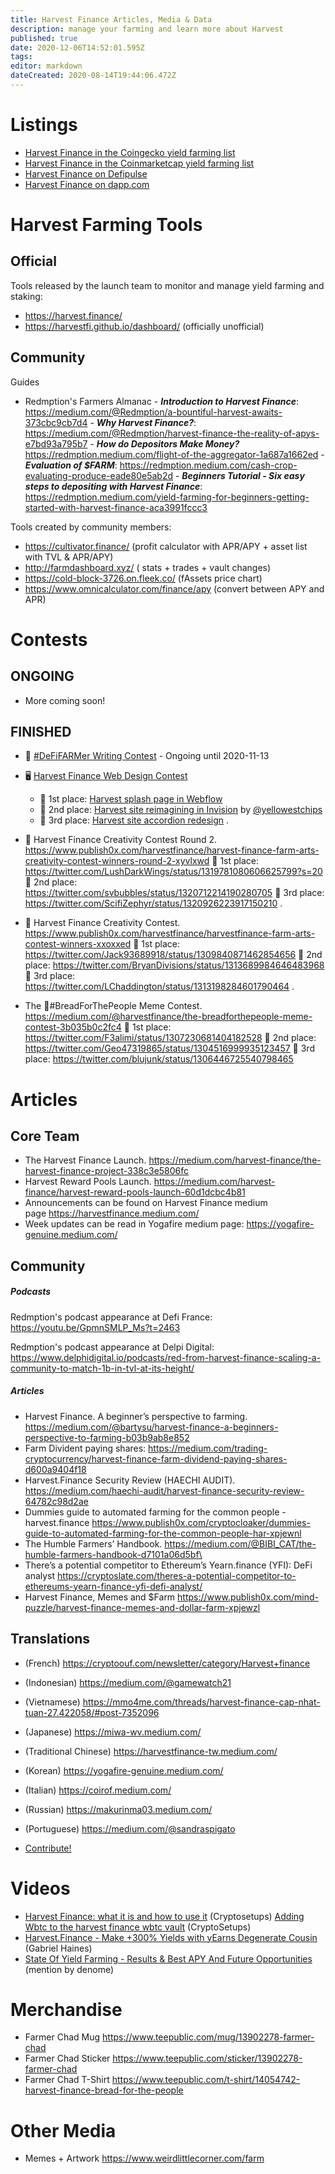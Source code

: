 ```yaml
---
title: Harvest Finance Articles, Media & Data
description: manage your farming and learn more about Harvest
published: true
date: 2020-12-06T14:52:01.595Z
tags: 
editor: markdown
dateCreated: 2020-08-14T19:44:06.472Z
---
```


# Listings

- [Harvest Finance in the Coingecko yield farming list](https://www.coingecko.com/en/yield-farming)
- [Harvest Finance in the Coinmarketcap yield farming list](https://coinmarketcap.com/yield-farming/)
- [Harvest Finance on Defipulse](https://defipulse.com/)
- [Harvest Finance on dapp.com](https://www.dapp.com/ja/app/harvest-finance)



# Harvest Farming Tools

## Official

Tools released by the launch team to monitor and manage yield farming and staking:

- https://harvest.finance/
- https://harvestfi.github.io/dashboard/ (officially unofficial)

## Community

Guides
- Redmption's Farmers Almanac
		- ***Introduction to Harvest Finance***: https://medium.com/@Redmption/a-bountiful-harvest-awaits-373cbc9cb7d4
		- ***Why Harvest Finance?***: https://medium.com/@Redmption/harvest-finance-the-reality-of-apys-e7bd93a795b7
		- ***How do Depositors Make Money?*** https://redmption.medium.com/flight-of-the-aggregator-1a687a1662ed
		- ***Evaluation of $FARM***: https://redmption.medium.com/cash-crop-evaluating-produce-eade80e5ab2d
        - ***Beginners Tutorial - Six easy steps to depositing with Harvest Finance***: https://redmption.medium.com/yield-farming-for-beginners-getting-started-with-harvest-finance-aca3991fccc3

Tools created by community members:
- https://cultivator.finance/ (profit calculator with APR/APY + asset list with TVL & APR/APY)
- http://farmdashboard.xyz/ ( stats + trades + vault changes)
- https://cold-block-3726.on.fleek.co/ (fAssets price chart)
- https://www.omnicalculator.com/finance/apy (convert between APY and APR)

# Contests
## ONGOING

- More coming soon!

## FINISHED

- :pencil:  [#DeFiFARMer Writing Contest](https://www.publish0x.com/publish0x-contests/defifarmer-writing-contest-and-giveaway-900-dollars-in-dolla-xqojggd) - Ongoing until 2020-11-13

- 🖥️ [Harvest Finance Web Design Contest](https://www.publish0x.com/harvestfinance/harvest-finance-web-design-contest-winners-xqorxee)
  - 🥇 1st place: [Harvest splash page in Webflow](https://harvest-finance.webflow.io/)
  - 🥈 2nd place: [Harvest site reimagining in Invision](https://yellow118039.invisionapp.com/console/share/W31PYAZZS4) by [@yellowestchips](https://twitter.com/yellowestchips)
  - 🥉 3rd place: [Harvest site accordion redesign](https://i.imgur.com/fzN44e0.png)
.
- 🎉 Harvest Finance Creativity Contest Round 2. https://www.publish0x.com/harvestfinance/harvest-finance-farm-arts-creativity-contest-winners-round-2-xyvlxwd
🥇 1st place: https://twitter.com/LushDarkWings/status/1319781080606625799?s=20
🥈 2nd place: https://twitter.com/svbubbles/status/1320712214190280705
🥉 3rd place: https://twitter.com/ScifiZephyr/status/1320926223917150210
.
- 🎉 Harvest Finance Creativity Contest. https://www.publish0x.com/harvestfinance/harvestfinance-farm-arts-contest-winners-xxoxxed
🥇 1st place: https://twitter.com/Jack93689918/status/1309840871462854656
🥈 2nd place: https://twitter.com/BryanDivisions/status/1313689984646483968
🥉 3rd place: https://twitter.com/LChaddington/status/1313198284601790464
.
- The 🥖#BreadForThePeople Meme Contest. https://medium.com/@harvestfinance/the-breadforthepeople-meme-contest-3b035b0c2fc4
🥇 1st place: https://twitter.com/F3alimi/status/1307230681404182528
🥈 2nd place: https://twitter.com/Geo47319865/status/1304516999935123457
🥉 3rd place: https://twitter.com/blujunk/status/1306446725540798465





# Articles

## Core Team
- The Harvest Finance Launch. https://medium.com/harvest-finance/the-harvest-finance-project-338c3e5806fc
- Harvest Reward Pools Launch. https://medium.com/harvest-finance/harvest-reward-pools-launch-60d1dcbc4b81
- Announcements can be found on Harvest Finance medium page https://harvestfinance.medium.com/
- Week updates can be read in Yogafire medium page: https://yogafire-genuine.medium.com/



## Community
##### Podcasts
Redmption's podcast appearance at Defi France: https://youtu.be/GpmnSMLP_Ms?t=2463

Redmption's podcast appearance at Delpi Digital: https://www.delphidigital.io/podcasts/red-from-harvest-finance-scaling-a-community-to-match-1b-in-tvl-at-its-height/


##### Articles
- Harvest Finance. A beginner’s perspective to farming. https://medium.com/@bartysu/harvest-finance-a-beginners-perspective-to-farming-b03b9ab8e852
- Farm Divident paying shares: https://medium.com/trading-cryptocurrency/harvest-finance-farm-dividend-paying-shares-d600a9404f18
- Harvest.Finance Security Review (HAECHI AUDIT). https://medium.com/haechi-audit/harvest-finance-security-review-64782c98d2ae
- Dummies guide to automated farming for the common people - harvest.finance https://www.publish0x.com/cryptocloaker/dummies-guide-to-automated-farming-for-the-common-people-har-xpjewnl
- The Humble Farmers’ Handbook. https://medium.com/@BIBI_CAT/the-humble-farmers-handbook-d7101a06d5bf\
- There’s a potential competitor to Ethereum’s Yearn.finance (YFI): DeFi analyst https://cryptoslate.com/theres-a-potential-competitor-to-ethereums-yearn-finance-yfi-defi-analyst/
- Harvest Finance, Memes and $Farm https://www.publish0x.com/mind-puzzle/harvest-finance-memes-and-dollar-farm-xpjewzl

## Translations
- (French) https://cryptoouf.com/newsletter/category/Harvest+finance
- (Indonesian) https://medium.com/@gamewatch21
- (Vietnamese) https://mmo4me.com/threads/harvest-finance-cap-nhat-tuan-27.422058/#post-7352096
- (Japanese) https://miwa-wv.medium.com/
- (Traditional Chinese) https://harvestfinance-tw.medium.com/
- (Korean) https://yogafire-genuine.medium.com/
- (Italian) https://coirof.medium.com/
- (Russian) https://makurinma03.medium.com/
- (Portuguese) https://medium.com/@sandraspigato

- [Contribute!](/contribute)

# Videos
- [Harvest Finance: what it is and how to use it](https://youtu.be/-smwjTROfmw) (Cryptosetups)
[Adding Wbtc to the harvest finance wbtc vault](https://odysee.com/@Crypto-Setups:c/Adding-Wbtc-to-the-harvest-finance-wbtc-vault-:7?r=3aA1dgK5aTsvGTe8qNDGyYhDNahgncms) (CryptoSetups) 
- [Harvest.Finance - Make +300% Yields with yEarns Degenerate Cousin](https://www.youtube.com/watch?v=wmP2fGKUJG8) (Gabriel Haines)
- [State Of Yield Farming - Results & Best APY And Future Opportunities
](https://www.youtube.com/watch?v=vrOlFGavRBs&t=510) (mention by denome)


# Merchandise
- Farmer Chad Mug https://www.teepublic.com/mug/13902278-farmer-chad
- Farmer Chad Sticker https://www.teepublic.com/sticker/13902278-farmer-chad
- Farmer Chad T-Shirt https://www.teepublic.com/t-shirt/14054742-harvest-finance-bread-for-the-people

# Other Media
- Memes + Artwork https://www.weirdlittlecorner.com/farm 
